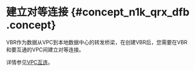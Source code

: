 # 建立对等连接 {#concept_n1k_qrx_dfb .concept}

VBR作为数据从VPC到本地数据中心的转发桥梁，在创建VBR后，您需要在VBR和要互通的VPC间建立对等连接。

详情参见[VPC互连](intl.zh-CN/用户指南/对等连接/VPC互连.md#)。

